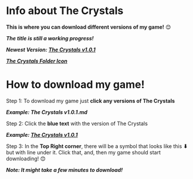 # Info about The Crystals
<b>This is where you can download different versions of my game!</b> 😊

<b><i>The title is still a working progress!</i></b>

<b><i>Newest Version: [The Crystals v1.0.1](https://drive.google.com/file/d/1lBI0FggdUBuPbrLbixddtpjbBeyG-aC6/view?usp=sharing)</i></b>

<b><i>[The Crystals Folder Icon](https://drive.google.com/file/d/1ZYtgfdIXTB_7FZ8G_NjnH2hYJOtJvkDI/view?usp=sharing)</i></b>

# How to download my game!

Step 1: To download my game just <b>click any versions of The Crystals</b>

<b><i>Example: The Crystals v1.0.1.md</i></b>

Step 2: Click the <b>blue text</b> with the version of The Crystals

<b><i>Example: [The Crystals v1.0.1](https://drive.google.com/file/d/1lBI0FggdUBuPbrLbixddtpjbBeyG-aC6/view?usp=sharing)</i></b>

Step 3: In the <b>Top Right corner</b>, there will be a symbol that looks like this <b>⬇</b> but with line under it. Click that, and, then my game should start downloading! 😊

<b><i>Note: It might take a few minutes to download!</i></b>
